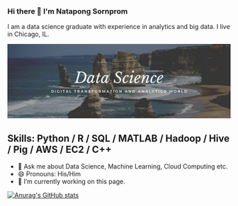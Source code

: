 ### Hi there 👋 I'm Natapong Sornprom 
I am a data science graduate with experience in analytics and big data. I live in Chicago, IL.

![](https://github.com/iamnatapong55/iamnatapong55/blob/main/Banner.jpg)

## Skills: Python / R / SQL / MATLAB / Hadoop / Hive / Pig / AWS / EC2 / C++

- 💬 Ask me about Data Science, Machine Learning, Cloud Computing etc. 
- 😄 Pronouns: His/Him 
- 🔭 I’m currently working on this page. 

[![Anurag's GitHub stats](https://github-readme-stats.vercel.app/api?username=iamnatapong55)](https://github.com/anuraghazra/github-readme-stats)









